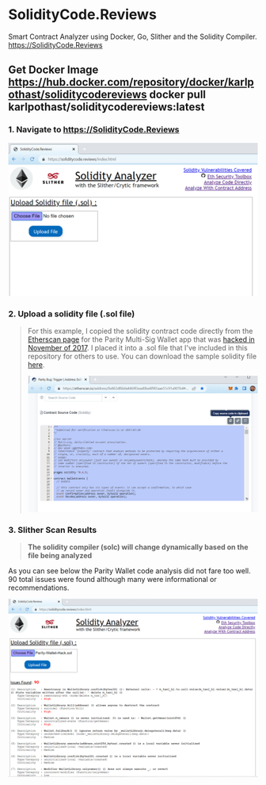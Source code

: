 # SolidityCode.Reviews
Smart Contract Analyzer using Docker, Go, Slither and the Solidity Compiler.      
https://SolidityCode.Reviews   

Get Docker Image        
https://hub.docker.com/repository/docker/karlpothast/soliditycodereviews
docker pull karlpothast/soliditycodereviews:latest
---

### 1. Navigate to https://SolidityCode.Reviews

![1](https://raw.githubusercontent.com/karlpothast/SolidityCode.Reviews/master/documentation/SolidityCodeReviewsMainPage.png)

### 2. Upload a solidity file (.sol file)

> For this example, I copied the solidity contract code directly from the [Etherscan page] for the Parity Multi-Sig Wallet app that was [hacked in November of 2017].  I placed it into a .sol file that I've included in this repository for others to use. You can download the sample solidity file [here].
>
> ![2](https://raw.githubusercontent.com/karlpothast/SolidityCode.Reviews/master/documentation/solidityCodeDirectFromEtherscan.png)

[here]: https://raw.githubusercontent.com/karlpothast/SolidityCode.Reviews/master/test-contracts/parity-wallet-hack.sol
[hacked in November of 2017]: https://www.coindesk.com/markets/2017/07/19/30-million-ether-reported-stolen-due-to-parity-wallet-breach/
[Etherscan page]: https://etherscan.io/address/0x863df6bfa4469f3ead0be8f9f2aae51c91a907b4#code

### 3. Slither Scan Results
> __The solidity compiler (solc) will change dynamically based on the file being analyzed__

As you can see below the Parity Wallet code analysis did not fare too well.  90 total issues were found although many were informational or recommendations.

![3](https://raw.githubusercontent.com/karlpothast/SolidityCode.Reviews/master/documentation/parityWalletCodeScanResults.png)

















